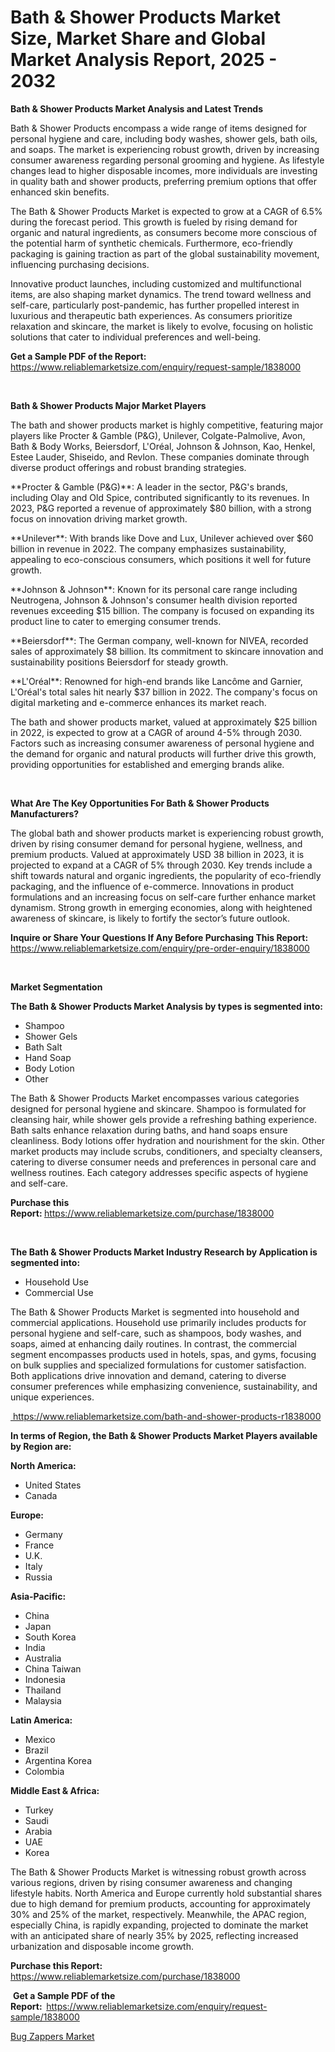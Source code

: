 <p><h1>Bath & Shower Products Market Size, Market Share and Global Market Analysis Report, 2025 - 2032</h1></p><p><strong>Bath & Shower Products Market Analysis and Latest Trends</strong></p>
<p><p>Bath & Shower Products encompass a wide range of items designed for personal hygiene and care, including body washes, shower gels, bath oils, and soaps. The market is experiencing robust growth, driven by increasing consumer awareness regarding personal grooming and hygiene. As lifestyle changes lead to higher disposable incomes, more individuals are investing in quality bath and shower products, preferring premium options that offer enhanced skin benefits.</p><p>The Bath & Shower Products Market is expected to grow at a CAGR of 6.5% during the forecast period. This growth is fueled by rising demand for organic and natural ingredients, as consumers become more conscious of the potential harm of synthetic chemicals. Furthermore, eco-friendly packaging is gaining traction as part of the global sustainability movement, influencing purchasing decisions. </p><p>Innovative product launches, including customized and multifunctional items, are also shaping market dynamics. The trend toward wellness and self-care, particularly post-pandemic, has further propelled interest in luxurious and therapeutic bath experiences. As consumers prioritize relaxation and skincare, the market is likely to evolve, focusing on holistic solutions that cater to individual preferences and well-being.</p></p>
<p><strong>Get a Sample PDF of the Report:&nbsp;</strong> <a href="https://www.reliablemarketsize.com/enquiry/request-sample/1838000?utm_campaign=1743&utm_medium=2&utm_source=Github&utm_content=ia&utm_term=06022025&utm_id=bath-shower-products">https://www.reliablemarketsize.com/enquiry/request-sample/1838000</a></p>
<p>&nbsp;</p>
<p><strong>Bath & Shower Products Major Market Players</strong></p>
<p><p>The bath and shower products market is highly competitive, featuring major players like Procter & Gamble (P&G), Unilever, Colgate-Palmolive, Avon, Bath & Body Works, Beiersdorf, L'Oréal, Johnson & Johnson, Kao, Henkel, Estee Lauder, Shiseido, and Revlon. These companies dominate through diverse product offerings and robust branding strategies.</p><p>**Procter & Gamble (P&G)**: A leader in the sector, P&G's brands, including Olay and Old Spice, contributed significantly to its revenues. In 2023, P&G reported a revenue of approximately $80 billion, with a strong focus on innovation driving market growth.</p><p>**Unilever**: With brands like Dove and Lux, Unilever achieved over $60 billion in revenue in 2022. The company emphasizes sustainability, appealing to eco-conscious consumers, which positions it well for future growth.</p><p>**Johnson & Johnson**: Known for its personal care range including Neutrogena, Johnson & Johnson's consumer health division reported revenues exceeding $15 billion. The company is focused on expanding its product line to cater to emerging consumer trends.</p><p>**Beiersdorf**: The German company, well-known for NIVEA, recorded sales of approximately $8 billion. Its commitment to skincare innovation and sustainability positions Beiersdorf for steady growth.</p><p>**L'Oréal**: Renowned for high-end brands like Lancôme and Garnier, L'Oréal's total sales hit nearly $37 billion in 2022. The company's focus on digital marketing and e-commerce enhances its market reach.</p><p>The bath and shower products market, valued at approximately $25 billion in 2022, is expected to grow at a CAGR of around 4-5% through 2030. Factors such as increasing consumer awareness of personal hygiene and the demand for organic and natural products will further drive this growth, providing opportunities for established and emerging brands alike.</p></p>
<p>&nbsp;</p>
<p><strong>What Are The Key Opportunities For Bath & Shower Products Manufacturers?</strong></p>
<p><p>The global bath and shower products market is experiencing robust growth, driven by rising consumer demand for personal hygiene, wellness, and premium products. Valued at approximately USD 38 billion in 2023, it is projected to expand at a CAGR of 5% through 2030. Key trends include a shift towards natural and organic ingredients, the popularity of eco-friendly packaging, and the influence of e-commerce. Innovations in product formulations and an increasing focus on self-care further enhance market dynamism. Strong growth in emerging economies, along with heightened awareness of skincare, is likely to fortify the sector’s future outlook.</p></p>
<p><strong>Inquire or Share Your Questions If Any Before Purchasing This Report:</strong> <a href="https://www.reliablemarketsize.com/enquiry/pre-order-enquiry/1838000?utm_campaign=1743&utm_medium=2&utm_source=Github&utm_content=ia&utm_term=06022025&utm_id=bath-shower-products">https://www.reliablemarketsize.com/enquiry/pre-order-enquiry/1838000</a></p>
<p>&nbsp;</p>
<p><strong>Market Segmentation</strong></p>
<p><strong>The Bath & Shower Products Market Analysis by types is segmented into:</strong></p>
<p><ul><li>Shampoo</li><li>Shower Gels</li><li>Bath Salt</li><li>Hand Soap</li><li>Body Lotion</li><li>Other</li></ul></p>
<p><p>The Bath & Shower Products Market encompasses various categories designed for personal hygiene and skincare. Shampoo is formulated for cleansing hair, while shower gels provide a refreshing bathing experience. Bath salts enhance relaxation during baths, and hand soaps ensure cleanliness. Body lotions offer hydration and nourishment for the skin. Other market products may include scrubs, conditioners, and specialty cleansers, catering to diverse consumer needs and preferences in personal care and wellness routines. Each category addresses specific aspects of hygiene and self-care.</p></p>
<p><strong>Purchase this Report:&nbsp;</strong><a href="https://www.reliablemarketsize.com/purchase/1838000?utm_campaign=1743&utm_medium=2&utm_source=Github&utm_content=ia&utm_term=06022025&utm_id=bath-shower-products">https://www.reliablemarketsize.com/purchase/1838000</a></p>
<p>&nbsp;</p>
<p><strong>The Bath & Shower Products Market Industry Research by Application is segmented into:</strong></p>
<p><ul><li>Household Use</li><li>Commercial Use</li></ul></p>
<p><p>The Bath & Shower Products Market is segmented into household and commercial applications. Household use primarily includes products for personal hygiene and self-care, such as shampoos, body washes, and soaps, aimed at enhancing daily routines. In contrast, the commercial segment encompasses products used in hotels, spas, and gyms, focusing on bulk supplies and specialized formulations for customer satisfaction. Both applications drive innovation and demand, catering to diverse consumer preferences while emphasizing convenience, sustainability, and unique experiences.</p></p>
<p><a href="https://www.reliablemarketsize.com/bath-and-shower-products-r1838000?utm_campaign=1743&utm_medium=2&utm_source=Github&utm_content=ia&utm_term=06022025&utm_id=bath-shower-products">&nbsp;https://www.reliablemarketsize.com/bath-and-shower-products-r1838000</a></p>
<p><strong>In terms of Region, the Bath & Shower Products Market Players available by Region are:</strong></p>
<p>
    <p> <strong> North America: </strong>
        <ul>
            <li>United States</li>
            <li>Canada</li>
        </ul>
        </p> 
    <p> <strong> Europe: </strong>
        <ul>
            <li>Germany</li>
            <li>France</li>
            <li>U.K.</li>
            <li>Italy</li>
            <li>Russia</li>
        </ul>
        </p> 
    <p> <strong> Asia-Pacific: </strong>
        <ul>
            <li>China</li>
            <li>Japan</li>
            <li>South Korea</li>
            <li>India</li>
            <li>Australia</li>
            <li>China Taiwan</li>
            <li>Indonesia</li>
            <li>Thailand</li>
            <li>Malaysia</li>
        </ul>
        </p> 
    <p> <strong> Latin America: </strong>
        <ul>
            <li>Mexico</li>
            <li>Brazil</li>
            <li>Argentina Korea</li>
            <li>Colombia</li>
        </ul>
        </p> 
    <p> <strong> Middle East & Africa: </strong>
        <ul>
            <li>Turkey</li>
            <li>Saudi</li>
            <li>Arabia</li>
            <li>UAE</li>
            <li>Korea</li>
        </ul>
    </p>
    </p>
<p><p>The Bath & Shower Products Market is witnessing robust growth across various regions, driven by rising consumer awareness and changing lifestyle habits. North America and Europe currently hold substantial shares due to high demand for premium products, accounting for approximately 30% and 25% of the market, respectively. Meanwhile, the APAC region, especially China, is rapidly expanding, projected to dominate the market with an anticipated share of nearly 35% by 2025, reflecting increased urbanization and disposable income growth.</p></p>
<p><strong>Purchase this Report: </strong><a href="https://www.reliablemarketsize.com/purchase/1838000?utm_campaign=1743&utm_medium=2&utm_source=Github&utm_content=ia&utm_term=06022025&utm_id=bath-shower-products">https://www.reliablemarketsize.com/purchase/1838000</a></p>
<p>&nbsp;<strong>Get a Sample PDF of the Report:&nbsp;&nbsp;</strong><a href="https://www.reliablemarketsize.com/enquiry/request-sample/1838000?utm_campaign=1743&utm_medium=2&utm_source=Github&utm_content=ia&utm_term=06022025&utm_id=bath-shower-products">https://www.reliablemarketsize.com/enquiry/request-sample/1838000</a></p>
<p><strong></strong></p>
<p><p><a href="https://github.com/mookiesville/Market-Research-Report-List-1/blob/main/bug-zappers-market.md?utm_campaign=1743&utm_medium=2&utm_source=Github&utm_content=ia&utm_term=06022025&utm_id=bath-shower-products">Bug Zappers Market</a></p></p>